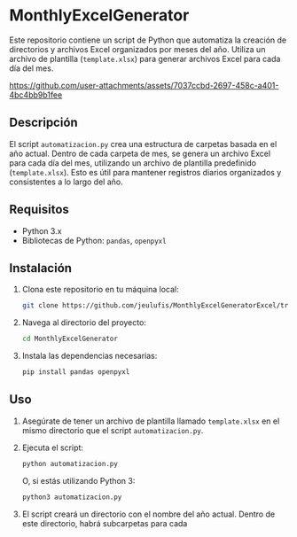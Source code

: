 # MonthlyExcelGenerator

Este repositorio contiene un script de Python que automatiza la creación de directorios y archivos Excel organizados por meses del año. Utiliza un archivo de plantilla (`template.xlsx`) para generar archivos Excel para cada día del mes.


https://github.com/user-attachments/assets/7037ccbd-2697-458c-a401-4bc4bb9b1fee


## Descripción

El script `automatizacion.py` crea una estructura de carpetas basada en el año actual. Dentro de cada carpeta de mes, se genera un archivo Excel para cada día del mes, utilizando un archivo de plantilla predefinido (`template.xlsx`). Esto es útil para mantener registros diarios organizados y consistentes a lo largo del año.

## Requisitos

- Python 3.x
- Bibliotecas de Python: `pandas`, `openpyxl`

## Instalación

1. Clona este repositorio en tu máquina local:

    ```bash
    git clone https://github.com/jeulufis/MonthlyExcelGeneratorExcel/tree/main
    ```

2. Navega al directorio del proyecto:

    ```bash
    cd MonthlyExcelGenerator
    ```

3. Instala las dependencias necesarias:

    ```bash
    pip install pandas openpyxl
    ```

## Uso

1. Asegúrate de tener un archivo de plantilla llamado `template.xlsx` en el mismo directorio que el script `automatizacion.py`.

2. Ejecuta el script:

    ```bash
    python automatizacion.py
    ```

   O, si estás utilizando Python 3:

    ```bash
    python3 automatizacion.py
    ```

3. El script creará un directorio con el nombre del año actual. Dentro de este directorio, habrá subcarpetas para cada
